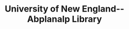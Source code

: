 ---
layout: repo
title: "University of New England--Abplanalp Library"
id: 3195
permalink: repos/3195/
---